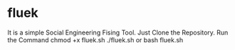 # fluek
It is a simple Social Engineering Fising Tool.
Just Clone the Repository.
Run the Command
chmod +x fluek.sh
./fluek.sh or bash fluek.sh
